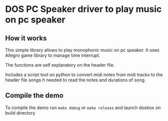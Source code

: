 # DOS PC Speaker driver to play music on pc speaker

## How it works

This simple library allows to play monophonic music on pc speaker.
It uses Allegro game library to manage time interrupt.

The functions are self explanatory on the header file.

Includes a script tool on python to convert midi notes from midi tracks to the header file *songs.h* needed to read the notes and durations of song.

## Compile the demo

To compile the demo run `make debug` or `make release` and launch dosbox on build directory